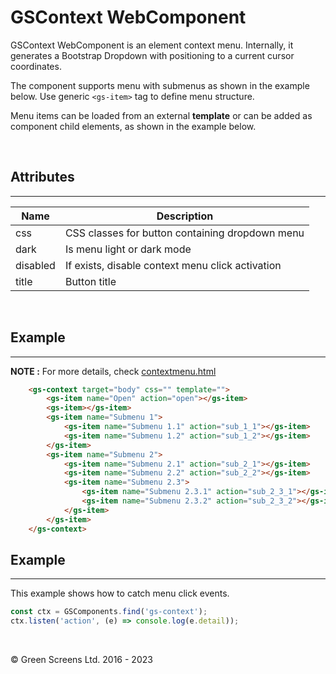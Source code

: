 # GSContext WebComponent
 
GSContext WebComponent is an element context menu. Internally, it generates a Bootstrap Dropdown with positioning to a current cursor coordinates.
 
The component supports menu with submenus as shown in the example below. Use generic ```<gs-item>``` tag to define menu structure.
 
Menu items can be loaded from an external **template** or can be added as component child elements, as shown in the example below.
 
 <br>
 
## Attributes
---
 
| Name               | Description                                              |
|--------------------|----------------------------------------------------------|
| css                | CSS classes for button containing dropdown menu          |
| dark               | Is menu light or dark mode                               |
| disabled           | If exists, disable context menu click activation         |
| title              | Button title                                             |
 
<br>

## Example
---
 
**NOTE :** 
For more details, check [contextmenu.html](../../demos/contextmenu.html)

```html
    <gs-context target="body" css="" template="">
        <gs-item name="Open" action="open"></gs-item>
        <gs-item></gs-item>
        <gs-item name="Submenu 1">
            <gs-item name="Submenu 1.1" action="sub_1_1"></gs-item>
            <gs-item name="Submenu 1.2" action="sub_1_2"></gs-item>
        </gs-item>
        <gs-item name="Submenu 2">
            <gs-item name="Submenu 2.1" action="sub_2_1"></gs-item>
            <gs-item name="Submenu 2.2" action="sub_2_2"></gs-item>
            <gs-item name="Submenu 2.3">
                <gs-item name="Submenu 2.3.1" action="sub_2_3_1"></gs-item>
                <gs-item name="Submenu 2.3.2" action="sub_2_3_2"></gs-item>
            </gs-item>              
        </gs-item>        
    </gs-context>
```
 
## Example
---
 
This example shows how to catch menu click events.
 
```JavaScript
const ctx = GSComponents.find('gs-context');
ctx.listen('action', (e) => console.log(e.detail));
```

<br>

&copy; Green Screens Ltd. 2016 - 2023
